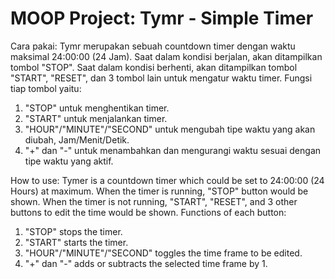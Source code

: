 # MOOP Project: Tymr - Simple Timer

Cara pakai:
Tymr merupakan sebuah countdown timer dengan waktu maksimal 24:00:00 (24 Jam).
Saat dalam kondisi berjalan, akan ditampilkan tombol "STOP".
Saat dalam kondisi berhenti, akan ditampilkan tombol "START", "RESET", dan 3 tombol lain untuk mengatur waktu timer.
Fungsi tiap tombol yaitu:
1. "STOP" untuk menghentikan timer.
2. "START" untuk menjalankan timer.
3. "HOUR"/"MINUTE"/"SECOND" untuk mengubah tipe waktu yang akan diubah, Jam/Menit/Detik.
4. "+" dan "-" untuk menambahkan dan mengurangi waktu sesuai dengan tipe waktu yang aktif.

How to use:
Tymer is a countdown timer which could be set to 24:00:00 (24 Hours) at maximum.
When the timer is running, "STOP" button would be shown.
When the timer is not running, "START", "RESET", and 3 other buttons to edit the time would be shown.
Functions of each button:
1. "STOP" stops the timer.
2. "START" starts the timer.
3. "HOUR"/"MINUTE"/"SECOND" toggles the time frame to be edited.
4. "+" dan "-" adds or subtracts the selected time frame by 1.
